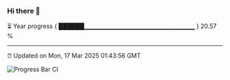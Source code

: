 ### Hi there 👋

⏳ Year progress { ██████▁▁▁▁▁▁▁▁▁▁▁▁▁▁▁▁▁▁▁▁▁▁▁▁ } 20.57 %

---

⏰ Updated on Mon, 17 Mar 2025 01:43:56 GMT

![Progress Bar CI](https://github.com/liununu/liununu/workflows/Progress%20Bar%20CI/badge.svg)
